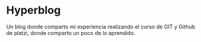 # Hyperblog
Un blog donde comparto mi experiencia realizando el curso de GIT y Github de platzi, donde comparto un poco de lo aprendido.

